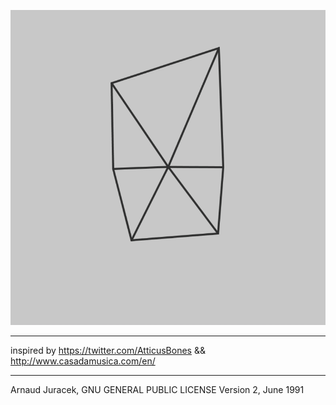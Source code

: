 ![preview](preview.gif?raw=true "preview")

---
inspired by https://twitter.com/AtticusBones && http://www.casadamusica.com/en/

---
Arnaud Juracek, GNU GENERAL PUBLIC LICENSE Version 2, June 1991
